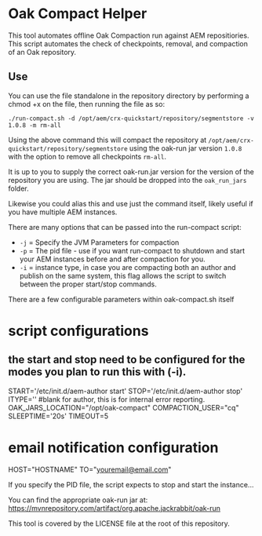 # Oak Compact Helper
This tool automates offline Oak Compaction run against AEM repositiories. This script automates the check of checkpoints, removal, and compaction of an Oak repository.
## Use
You can use the file standalone in the repository directory by performing a chmod +x on the file, then running the file as so:

`./run-compact.sh -d /opt/aem/crx-quickstart/repository/segmentstore -v 1.0.8 -m rm-all`

Using the above command this will compact the repository at `/opt/aem/crx-quickstart/repository/segmentstore` using the oak-run jar version `1.0.8` with the option to remove all checkpoints `rm-all`.

It is up to you to supply the correct oak-run.jar version for the version of the repository you are using. The jar should be dropped into the `oak_run_jars` folder.

Likewise you could alias this and use just the command itself, likely useful if you have multiple AEM instances.

There are many options that can be passed into the run-compact script:
* ```-j``` = Specify the JVM Parameters for compaction
* ```-p``` = The pid file - use if you want run-compact to shutdown and start your AEM instances before and after compaction for you.
* ```-i``` = instance type, in case you are compacting both an author and publish on the same system, this flag allows the script to switch between the proper start/stop commands.

There are a few configurable parameters within oak-compact.sh itself

# script configurations
## the start and stop need to be configured for the modes you plan to run this with (-i).
START='/etc/init.d/aem-author start'
STOP='/etc/init.d/aem-author stop'
ITYPE='' #blank for author, this is for internal error reporting.
OAK_JARS_LOCATION="/opt/oak-compact"
COMPACTION_USER="cq"
SLEEPTIME='20s'
TIMEOUT=5
# email notification configuration
HOST="HOSTNAME"
TO="youremail@email.com"


If you specify the PID file, the script expects to stop and start the instance...

You can find the appropriate oak-run jar at: https://mvnrepository.com/artifact/org.apache.jackrabbit/oak-run


This tool is covered by the LICENSE file at the root of this repository.
